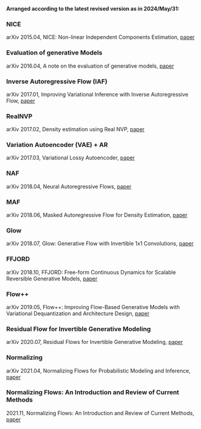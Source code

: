 **Arranged according to the latest revised version as in 2024/May/31:**

### NICE
arXiv  2015.04, NICE: Non-linear Independent Components Estimation, [paper](http://arxiv.org/abs/1410.8516)
### Evaluation of generative Models
arXiv  2016.04, A note on the evaluation of generative models, [paper](http://arxiv.org/abs/1511.01844)
### Inverse Autoregressive Flow (IAF)
arXiv  2017.01, Improving Variational Inference with Inverse Autoregressive Flow, [paper](http://arxiv.org/abs/1606.04934)
### RealNVP
arXiv  2017.02, Density estimation using Real NVP, [paper](http://arxiv.org/abs/1605.08803)
### Variation Autoencoder (VAE) + AR
arXiv  2017.03, Variational Lossy Autoencoder, [paper](http://arxiv.org/abs/1611.02731)
### NAF
arXiv  2018.04, Neural Autoregressive Flows, [paper](http://arxiv.org/abs/1804.00779)
### MAF
arXiv  2018.06, Masked Autoregressive Flow for Density Estimation, [paper](http://arxiv.org/abs/1705.07057)
### Glow
arXiv  2018.07, Glow: Generative Flow with Invertible 1x1 Convolutions, [paper](http://arxiv.org/abs/1807.03039)
### FFJORD
arXiv  2018.10, FFJORD: Free-form Continuous Dynamics for Scalable Reversible Generative Models, [paper](http://arxiv.org/abs/1810.01367)
### Flow++
arXiv  2019.05, Flow++: Improving Flow-Based Generative Models with Variational Dequantization and Architecture Design, [paper](http://arxiv.org/abs/1902.00275)
### Residual Flow for Invertible Generative Modeling
arXiv  2020.07, Residual Flows for Invertible Generative Modeling, [paper](http://arxiv.org/abs/1906.02735)
### Normalizing
arXiv  2021.04, Normalizing Flows for Probabilistic Modeling and Inference, [paper](http://arxiv.org/abs/1912.02762)
### Normalizing Flows: An Introduction and Review of Current Methods
2021.11, Normalizing Flows: An Introduction and Review of Current Methods, [paper](http://arxiv.org/abs/1908.09257)